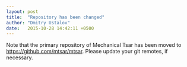 ```yaml
---
layout: post
title:  "Repository has been changed"
author: "Dmitry Ustalov"
date:   2015-10-28 14:42:11 +0500
---
```


Note that the primary repository of Mechanical Tsar has been moved to <https://github.com/mtsar/mtsar>. Please update your git remotes, if necessary.
